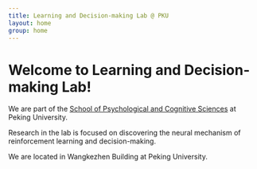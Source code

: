 ```yaml
---
title: Learning and Decision-making Lab @ PKU
layout: home
group: home
---
```


# Welcome to Learning and Decision-making Lab!

We are part of the [School of Psychological and Cognitive Sciences](http://psy.pku.edu.cn) at Peking University. 

Research in the lab is focused on discovering the neural mechanism of reinforcement learning and decision-making. 

We are located in Wangkezhen Building at Peking University.

